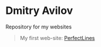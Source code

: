 # Dmitry Avilov
Repository for my websites


>My first web-site: [PerfectLines](https://dmitryavilov.github.io/sait2/ "Perfectlines.com")
